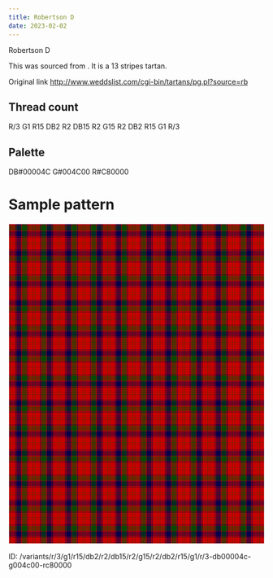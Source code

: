 ```yaml
---
title: Robertson D
date: 2023-02-02
---
```

Robertson D

This was sourced from <no value>.  It is a 13 stripes tartan.

Original link http://www.weddslist.com/cgi-bin/tartans/pg.pl?source=rb

## Thread count
R/3 G1 R15 DB2 R2 DB15 R2 G15 R2 DB2 R15 G1 R/3

## Palette
DB#00004C G#004C00 R#C80000

# Sample pattern

![Tartan detail](tartan.png "R/3 G1 R15 DB2 R2 DB15 R2 G15 R2 DB2 R15 G1 R/3 tartan")

ID: /variants/r/3/g1/r15/db2/r2/db15/r2/g15/r2/db2/r15/g1/r/3-db00004c-g004c00-rc80000
